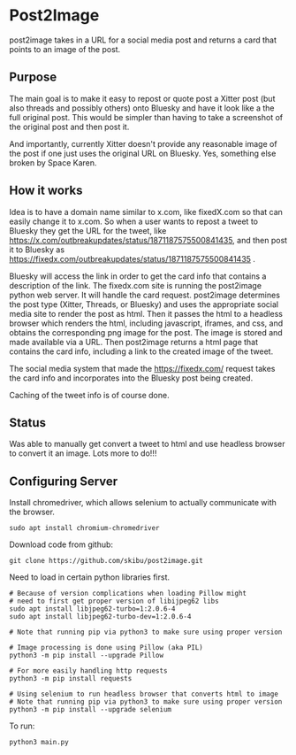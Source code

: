 # Post2Image

post2image takes in a URL for a social media post and returns a card that points to an image of the post. 

## Purpose 
The main goal is to make it easy to repost or quote post a Xitter post (but also threads and possibly 
others) onto Bluesky and have it look like a the full original post. This would be simpler than having 
to take a screenshot of the original post and then post it. 

And importantly, currently Xitter doesn't provide any reasonable image of the post if one just uses the 
original URL on Bluesky. Yes, something else broken by Space Karen.

## How it works
Idea is to have a domain name similar to x.com, like fixedX.com so that can easily change it to x.com. So when a user wants to repost a tweet to Bluesky they get the URL for the tweet, like https://x.com/outbreakupdates/status/1871187575500841435, and then post it to Bluesky as https://fixedx.com/outbreakupdates/status/1871187575500841435 . 

Bluesky will access the link in order to get the card info that contains a description of the link. The fixedx.com site is running the post2image python web server. It will handle the card request. post2image determines the post type (Xitter, Threads, or Bluesky) and uses the appropriate social media site to render the post as html. Then it passes the html to a headless browser which renders the html, including javascript, iframes, and css, and obtains the corresponding png image for the post. The image is stored and made available via a URL. Then post2image returns a html page that contains the card info, including a link to the created image of the tweet. 

The social media system that made the https://fixedx.com/ request takes the card info and incorporates into the Bluesky post being created.

Caching of the tweet info is of course done.

## Status

Was able to manually get convert a tweet to html and use headless browser to convert it an image. Lots more to do!!!

## Configuring Server
Install chromedriver, which allows selenium to actually communicate with the browser.
```
sudo apt install chromium-chromedriver
```

Download code from github:
```
git clone https://github.com/skibu/post2image.git
```

Need to load in certain python libraries first.
```
# Because of version complications when loading Pillow might
# need to first get proper version of libijpeg62 libs
sudo apt install libjpeg62-turbo=1:2.0.6-4
sudo apt install libjpeg62-turbo-dev=1:2.0.6-4

# Note that running pip via python3 to make sure using proper version

# Image processing is done using Pillow (aka PIL)
python3 -m pip install --upgrade Pillow

# For more easily handling http requests
python3 -m pip install requests

# Using selenium to run headless browser that converts html to image
# Note that running pip via python3 to make sure using proper version
python3 -m pip install --upgrade selenium
```

To run:
```
python3 main.py
```
